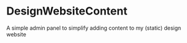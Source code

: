 # DesignWebsiteContent
A simple admin panel to simplify adding content to my (static) design website
